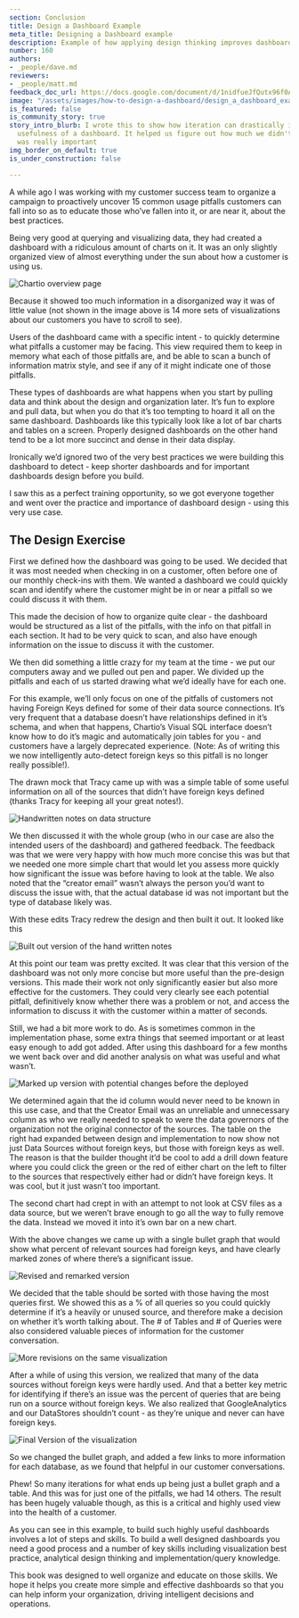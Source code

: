 ```yaml
---
section: Conclusion
title: Design a Dashboard Example
meta_title: Designing a Dashboard example
description: Example of how applying design thinking improves dashboard design
number: 160
authors:
- _people/dave.md
reviewers:
- _people/matt.md
feedback_doc_url: https://docs.google.com/document/d/1nidfueJfQutx96f0A_oXVsRwb9nuKa5qQ18REVA22TQ/edit?usp=sharing
image: "/assets/images/how-to-design-a-dashboard/design_a_dashboard_example/wholeDashboard.png"
is_featured: false
is_community_story: true
story_intro_blurb: I wrote this to show how iteration can drastically improve the
  usefulness of a dashboard. It helped us figure out how much we didn't need and what
  was really important
img_border_on_default: true
is_under_construction: false

---
```

A while ago I was working with my customer success team to organize a campaign to proactively uncover 15 common usage pitfalls customers can fall into so as to educate those who’ve fallen into it, or are near it, about the best practices.

Being very good at querying and visualizing data, they had created a dashboard with a ridiculous amount of charts on it. It was an only slightly organized view of almost everything under the sun about how a customer is using us.

![Chartio overview page](/assets/images/how-to-design-a-dashboard/design_a_dashboard_example/wholeDashboard.png)

Because it showed too much information in a disorganized way it was of little value (not shown in the image above is 14 more sets of visualizations about our customers you have to scroll to see).

Users of the dashboard came with a specific intent - to quickly determine what pitfalls a customer may be facing. This view required them to keep in memory what each of those pitfalls are, and be able to scan a bunch of information matrix style, and see if any of it might indicate one of those pitfalls.

These types of dashboards are what happens when you start by pulling data and think about the design and organization later. It’s fun to explore and pull data, but when you do that it’s too tempting to hoard it all on the same dashboard. Dashboards like this typically look like a lot of bar charts and tables on a screen. Properly designed dashboards on the other hand tend to be a lot more succinct and dense in their data display.

Ironically we’d ignored two of the very best practices we were building this dashboard to detect - keep shorter dashboards and for important dashboards design before you build.

I saw this as a perfect training opportunity, so we got everyone together and went over the practice and importance of dashboard design - using this very use case.

## The Design Exercise

First we defined how the dashboard was going to be used. We decided that it was most needed when checking in on a customer, often before one of our monthly check-ins with them. We wanted a dashboard we could quickly scan and identify where the customer might be in or near a pitfall so we could discuss it with them.

This made the decision of how to organize quite clear - the dashboard would be structured as a list of the pitfalls, with the info on that pitfall in each section. It had to be very quick to scan, and also have enough information on the issue to discuss it with the customer.

We then did something a little crazy for my team at the time - we put our computers away and we pulled out pen and paper. We divided up the pitfalls and each of us started drawing what we’d ideally have for each one.

For this example, we’ll only focus on one of the pitfalls of customers not having Foreign Keys defined for some of their data source connections. It’s very frequent that a database doesn’t have relationships defined in it’s schema, and when that happens, Chartio’s Visual SQL interface doesn’t know how to do it’s magic and automatically join tables for you - and customers have a largely deprecated experience. (Note: As of writing this we now intelligently auto-detect foreign keys so this pitfall is no longer really possible!).

The drawn mock that Tracy came up with was a simple table of some useful information on all of the sources that didn’t have foreign keys defined (thanks Tracy for keeping all your great notes!).

![Handwritten notes on data structure](/assets/images/how-to-design-a-dashboard/design_a_dashboard_example/paperDesign.jpeg)

We then discussed it with the whole group (who in our case are also the intended users of the dashboard) and gathered feedback. The feedback was that we were very happy with how much more concise this was but that we needed one more simple chart that would let you assess more quickly how significant the issue was before having to look at the table. We also noted that the “creator email” wasn’t always the person you’d want to discuss the issue with, that the actual database id was not important but the type of database likely was.

With these edits Tracy redrew the design and then built it out. It looked like this

![Built out version of the hand written notes](/assets/images/how-to-design-a-dashboard/design_a_dashboard_example/labeledCharts.png)

At this point our team was pretty excited. It was clear that this version of the dashboard was not only more concise but more useful than the pre-design versions. This made their work not only significantly easier but also more effective for the customers. They could very clearly see each potential pitfall, definitively know whether there was a problem or not, and access the information to discuss it with the customer within a matter of seconds.

Still, we had a bit more work to do. As is sometimes common in the implementation phase, some extra things that seemed important or at least easy enough to add got added. After using this dashboard for a few months we went back over and did another analysis on what was useful and what wasn’t.

![Marked up version with potential changes before the deployed](/assets/images/how-to-design-a-dashboard/design_a_dashboard_example/markedupCharts.png)

We determined again that the id column would never need to be known in this use case, and that the Creator Email was an unreliable and unnecessary column as who we really needed to speak to were the data governors of the organization not the original connector of the sources. The table on the right had expanded between design and implementation to now show not just Data Sources without foreign keys, but those with foreign keys as well. The reason is that the builder thought it’d be cool to add a drill down feature where you could click the green or the red of either chart on the left to filter to the sources that respectively either had or didn’t have foreign keys. It was cool, but it just wasn’t too important.

The second chart had crept in with an attempt to not look at CSV files as a data source, but we weren’t brave enough to go all the way to fully remove the data. Instead we moved it into it’s own bar on a new chart.

With the above changes we came up with a single bullet graph that would show what percent of relevant sources had foreign keys, and have clearly marked zones of where there’s a significant issue.

![Revised and remarked version](/assets/images/how-to-design-a-dashboard/design_a_dashboard_example/moreLabeledCharts.png)

We decided that the table should be sorted with those having the most queries first. We showed this as a % of all queries so you could quickly determine if it’s a heavily or unused source, and therefore make a decision on whether it’s worth talking about. The # of Tables and # of Queries were also considered valuable pieces of information for the customer conversation.

![More revisions on the same visualization](/assets/images/how-to-design-a-dashboard/design_a_dashboard_example/moreLabeledCharts2.png)

After a while of using this version, we realized that many of the data sources without foreign keys were hardly used. And that a better key metric for identifying if there’s an issue was the percent of queries that are being run on a source without foreign keys. We also realized that GoogleAnalytics and our DataStores shouldn’t count - as they’re unique and never can have foreign keys.

![Final Version of the visualization](/assets/images/how-to-design-a-dashboard/design_a_dashboard_example/moreLabeledCharts3.png)

So we changed the bullet graph, and added a few links to more information for each database, as we found that helpful in our customer conversations.

Phew! So many iterations for what ends up being just a bullet graph and a table. And this was for just one of the pitfalls, we had 14 others. The result has been hugely valuable though, as this is a critical and highly used view into the health of a customer.

As you can see in this example, to build such highly useful dashboards involves a lot of steps and skills. To build a well designed dashboards you need a good process and a number of key skills including visualization best practice, analytical design thinking and implementation/query knowledge.

This book was designed to well organize and educate on those skills. We hope it helps you create more simple and effective dashboards so that you can help inform your organization, driving intelligent decisions and operations.
